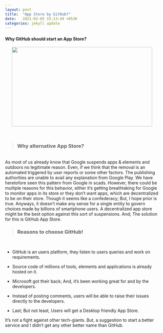 ```yaml
---
layout: post
title:  "App Store by GitHub?"
date:   2021-02-05 15:13:49 +0530
categories: jekyll update
---
```


#### Why GitHub should start an App Store?

<p align="center">
<img width="460" height="260" src="https://cdn.substack.com/image/fetch/f_auto,q_auto:good,fl_progressive:steep/https%3A%2F%2Fbucketeer-e05bbc84-baa3-437e-9518-adb32be77984.s3.amazonaws.com%2Fpublic%2Fimages%2F3d53c2cf-8ffd-418d-82a2-0624fffb2f9e_807x403.jpeg">
</p>
<br>

> ### Why alternative App Store?

<br>
As most of us already know that Google suspends apps & elements and outdoors no legitimate reason. Even, if we think that the removal is an automated triggered by user reports or some other factors. The publishing authorities are unable to avail any explanation from Google Play. We have heretofore seen this pattern from Google in scads. However, there could be multiple reasons for this behavior, either it’s getting breathtaking for Google to monitor apps in its store or they don’t want apps, which are decentralized to be on their store. Though it seems like a confederacy; But, I hope prior is true. Anyways, it doesn’t make any sense for a single entity to govern choices made by billions of smartphone users. A decentralized app store might be the best option against this sort of suspensions. And; The solution for this is GitHub App Store.
<br>

> ### Reasons to choose GitHub!  

<br>

- GitHub is an users platform, they listen to users queries and work on requirements.

- Source code of millions of tools, elements and applications is already hosted on it.

- Microsoft got their back; And, it’s been working great for and by the developers.

- Instead of posting comments, users will be able to raise their issues directly to the developers.

- Last; But not least, Users will get a Desktop friendly App Store.

It’s not a fight against other tech-giants. But, a suggestion to start a better service and I didn’t get any other better name than GitHub.
